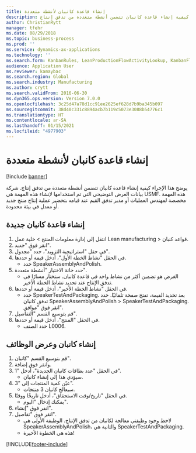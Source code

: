 ```yaml
---
title: إنشاء قاعدة كانبان لأنشطة متعددة
description: يوضح هذا الإجراء كيفية إنشاء قاعدة كانبان تتضمن أنشطة متعددة من تدفق إنتاج.
author: ChristianRytt
manager: tfehr
ms.date: 08/29/2018
ms.topic: business-process
ms.prod: ''
ms.service: dynamics-ax-applications
ms.technology: ''
ms.search.form: KanbanRules, LeanProductionFlowActivityLookup, KanbanFlowSelection, InventItemIdLookupSimple, KanbanCreateScheduled, Kanban
audience: Application User
ms.reviewer: kamaybac
ms.search.region: Global
ms.search.industry: Manufacturing
ms.author: crytt
ms.search.validFrom: 2016-06-30
ms.dyn365.ops.version: Version 7.0.0
ms.openlocfilehash: 3c25d47a78d1cc91ee2625ef628d7b9ba345b097
ms.sourcegitcommit: 38d40c331c8894acb7b119c5073e3088b54776c1
ms.translationtype: HT
ms.contentlocale: ar-SA
ms.lasthandoff: 01/15/2021
ms.locfileid: "4977903"
---
```

# <a name="create-a-kanban-rule-for-multiple-activities"></a>إنشاء قاعدة كانبان لأنشطة متعددة

[!include [banner](../../includes/banner.md)]

يوضح هذا الإجراء كيفية إنشاء قاعدة كانبان تتضمن أنشطة متعددة من تدفق إنتاج. شركة بيانات العرض التوضيحي التي تم استخدامها لإنشاء هذه المهمة هي USMF.‬ هذه المهمة مخصصة لمهندس العمليات أو مدير تدفق القيم عند قيامه بتحضير عملية إنتاج منتج جديد أو معدل في بيئة محدودة.


## <a name="create-a-new-kanban-rule"></a>إنشاء قاعدة كانبان جديدة
1. انتقل إلى إدارة معلومات المنتج‬ > خلية عمل Lean manufacturing > قواعد كنبان.
2. انقر فوق "جديد".
3. في حقل "استراتيجية التزويد"، حدد "مجدول".
4. في الحقل "نشاط الخطة الأول"، أدخل قيمة أو حددها.
    * حدد SpeakerAssemblyAndPolish.  
5. حدد خانة الاختيار "أنشطة متعددة".
    * الغرض هو تضمين أكثر من نشاط واحد في قاعدة كانبان. ستختار مسارًا في تدفق الإنتاج عند تحديد نشاط الخطة الأخير.  
6. في الحقل "نشاط الخطة الأخير‬"، أدخل قيمة أو حددها.
    * حدد SpeakerTestAndPackaging. بعد تحديد القيمة، تفتح صفحة تلقائيًا. حدد تدفق كانبان SpeakerAssemblyAndPolish > SpeakerTestAndPackaging. انقر فوق "موافق".  
7. قم بتوسيع القسم "التفاصيل".
8. في الحقل "المنتج"، أدخل قيمة أو حددها.
    * حدد الصنف L0006.  

## <a name="create-kanban-and-view-jobs"></a>إنشاء كانبان وعرض الوظائف
1. قم بتوسيع القسم "كانبان".
2. وانقر فوق إضافة.
3. في الحقل "عدد بطاقات كانبان الجديدة‬"، أدخل "1".
    * سيؤدي هذا إلى إنشاء كانبان.  
4. عيّن كمية المنتجات إلى "3".
    * سيعالج كانبان 3 منتجات.  
5. في الحقل "‏‫تاريخ/وقت الاستحقاق‬"، أدخل تاريخًا ووقتًا.
    * يمكنك إدخال "اليوم".  
6. انقر فوق "إنشاء".
7. انقر فوق "تفاصيل".
    * لاحظ وجود وظيفتي معالجة لكانبان من تدفق الإنتاج. الوظيفة الأولى هي SpeakerAssemblyAndPolish، والثانية هي SpeakerTestAndPackaging.  
    * هذه هي الخطوة الأخيرة!  



[!INCLUDE[footer-include](../../../includes/footer-banner.md)]